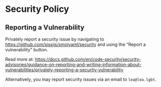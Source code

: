 # Security Policy

## Reporting a Vulnerability

Privately report a security issue by navigating to https://github.com/sissijs/smolyaml/security and using the “Report a vulnerability” button.

Read more at: https://docs.github.com/en/code-security/security-advisories/guidance-on-reporting-and-writing-information-about-vulnerabilities/privately-reporting-a-security-vulnerability

Alternatively, you may report security issues via an email to `lea@lea.lgbt`.
